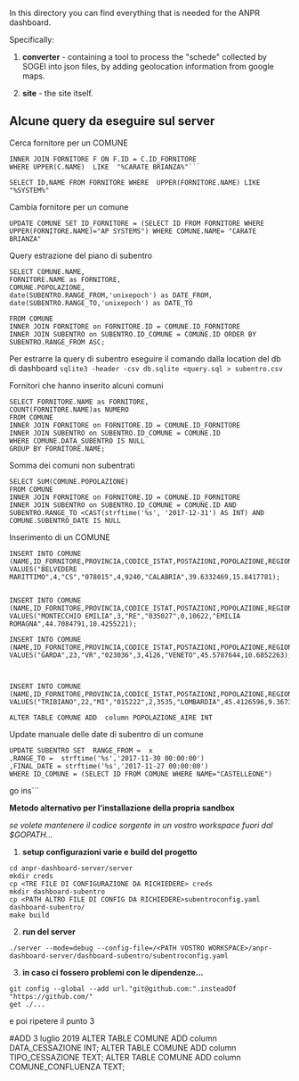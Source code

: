 In this directory you can find everything that is needed for the ANPR dashboard.

Specifically:

1) **converter** - containing a tool to process the "schede" collected by SOGEI
   into json files, by adding geolocation information from google maps.

2) **site** - the site itself.


 ## Alcune query da eseguire sul server
Cerca fornitore per un COMUNE

 ```SELECT C.NAME,F.NAME as NOME_FORNITORE FROM COMUNE C
INNER JOIN FORNITORE F ON F.ID = C.ID_FORNITORE
WHERE UPPER(C.NAME)  LIKE  "%CARATE BRIANZA%"```

SELECT ID,NAME FROM FORNITORE WHERE  UPPER(FORNITORE.NAME) LIKE "%SYSTEM%"

```
Cambia fornitore per un comune
```
UPDATE COMUNE SET ID_FORNITORE = (SELECT ID FROM FORNITORE WHERE  UPPER(FORNITORE.NAME)="AP SYSTEMS") WHERE COMUNE.NAME= "CARATE BRIANZA"
```


Query estrazione del piano di subentro
```
SELECT COMUNE.NAME,
FORNITORE.NAME as FORNITORE,
COMUNE.POPOLAZIONE,  
date(SUBENTRO.RANGE_FROM,'unixepoch') as DATE_FROM,
date(SUBENTRO.RANGE_TO,'unixepoch') as DATE_TO

FROM COMUNE
INNER JOIN FORNITORE on FORNITORE.ID = COMUNE.ID_FORNITORE
INNER JOIN SUBENTRO on SUBENTRO.ID_COMUNE = COMUNE.ID ORDER BY SUBENTRO.RANGE_FROM ASC;
```

Per estrarre la query di subentro eseguire il comando dalla location del db di dashboard
```sqlite3 -header -csv db.sqlite <query.sql > subentro.csv```


Fornitori che hanno inserito alcuni comuni
```
SELECT FORNITORE.NAME as FORNITORE,
COUNT(FORNITORE.NAME)as NUMERO
FROM COMUNE
INNER JOIN FORNITORE on FORNITORE.ID = COMUNE.ID_FORNITORE
INNER JOIN SUBENTRO on SUBENTRO.ID_COMUNE = COMUNE.ID
WHERE COMUNE.DATA_SUBENTRO IS NULL
GROUP BY FORNITORE.NAME;
```

Somma dei comuni non subentrati
```
SELECT SUM(COMUNE.POPOLAZIONE)
FROM COMUNE
INNER JOIN FORNITORE on FORNITORE.ID = COMUNE.ID_FORNITORE
INNER JOIN SUBENTRO on SUBENTRO.ID_COMUNE = COMUNE.ID AND SUBENTRO.RANGE_TO <CAST(strftime('%s', '2017-12-31') AS INT) AND COMUNE.SUBENTRO_DATE IS NULL  
```

Inserimento di un COMUNE
```
INSERT INTO COMUNE (NAME,ID_FORNITORE,PROVINCIA,CODICE_ISTAT,POSTAZIONI,POPOLAZIONE,REGION,LAT,LON)
VALUES("BELVEDERE MARITTIMO",4,"CS","078015",4,9240,"CALABRIA",39.6332469,15.8417781);


INSERT INTO COMUNE (NAME,ID_FORNITORE,PROVINCIA,CODICE_ISTAT,POSTAZIONI,POPOLAZIONE,REGION,LAT,LON)
VALUES("MONTECCHIO EMILIA",3,"RE","035027",0,10622,"EMILIA ROMAGNA",44.7084791,10.4255221);

INSERT INTO COMUNE (NAME,ID_FORNITORE,PROVINCIA,CODICE_ISTAT,POSTAZIONI,POPOLAZIONE,REGION,LAT,LON)
VALUES("GARDA",23,"VR","023036",3,4126,"VENETO",45.5787644,10.6852263);



INSERT INTO COMUNE (NAME,ID_FORNITORE,PROVINCIA,CODICE_ISTAT,POSTAZIONI,POPOLAZIONE,REGION,LAT,LON)
VALUES("TRIBIANO",22,"MI","015222",2,3535,"LOMBARDIA",45.4126596,9.3673043);

ALTER TABLE COMUNE ADD  column POPOLAZIONE_AIRE INT

```

Update manuale delle date di subentro di un comune
```
UPDATE SUBENTRO SET  RANGE_FROM =  x
,RANGE_TO =  strftime('%s','2017-11-30 00:00:00')
,FINAL_DATE = strftime('%s','2017-11-27 00:00:00')
WHERE ID_COMUNE = (SELECT ID FROM COMUNE WHERE NAME="CASTELLEONE")
```

go ins```

**Metodo alternativo per l'installazione della propria sandbox**

*se volete mantenere il codice sorgente in un vostro workspace fuori dal $GOPATH...*


 1. **setup configurazioni varie e build del progetto**
 ```
 cd anpr-dashboard-server/server
 mkdir creds
 cp <TRE FILE DI CONFIGURAZIONE DA RICHIEDERE> creds
 mkdir dashboard-subentro
 cp <PATH ALTRO FILE DI CONFIG DA RICHIEDERE>subentroconfig.yaml dashboard-subentro/
 make build
 ```

 2. **run del server**
 ```
 ./server --mode=debug --config-file=/<PATH VOSTRO WORKSPACE>/anpr-dashboard-server/dashboard-subentro/subentroconfig.yaml
 ```

 3. **in caso ci fossero problemi con le dipendenze...**
 ```
git config --global --add url."git@github.com:".insteadOf "https://github.com/"
get ./...
 ```
e poi ripetere il punto 3

#ADD 3 luglio 2019
ALTER TABLE COMUNE ADD  column DATA_CESSAZIONE INT;
ALTER TABLE COMUNE ADD  column TIPO_CESSAZIONE TEXT;
ALTER TABLE COMUNE ADD  column COMUNE_CONFLUENZA TEXT;


#

